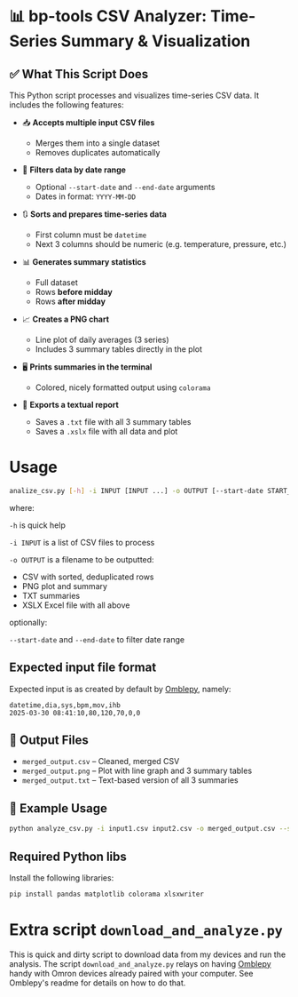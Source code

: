 # 📊  bp-tools CSV Analyzer: Time-Series Summary & Visualization

## ✅ What This Script Does

This Python script processes and visualizes time-series CSV data. It includes the following features:

- 📥 **Accepts multiple input CSV files**
  - Merges them into a single dataset
  - Removes duplicates automatically

- 📅 **Filters data by date range**
  - Optional `--start-date` and `--end-date` arguments
  - Dates in format: `YYYY-MM-DD`

- 🔃 **Sorts and prepares time-series data**
  - First column must be `datetime`
  - Next 3 columns should be numeric (e.g. temperature, pressure, etc.)

- 📊 **Generates summary statistics**
  - Full dataset
  - Rows **before midday**
  - Rows **after midday**

- 📈 **Creates a PNG chart**
  - Line plot of daily averages (3 series)
  - Includes 3 summary tables directly in the plot

- 🖥️ **Prints summaries in the terminal**
  - Colored, nicely formatted output using `colorama`

- 📄 **Exports a textual report**
  - Saves a `.txt` file with all 3 summary tables
  - Saves a `.xslx` file with all data and plot


# Usage
```bash
analize_csv.py [-h] -i INPUT [INPUT ...] -o OUTPUT [--start-date START_DATE] [--end-date END_DATE]
```
where:

`-h` is quick help

`-i INPUT` is a list of CSV files to process

`-o OUTPUT` is a filename to be outputted:
- CSV with sorted, deduplicated rows 
- PNG plot and summary
- TXT summaries
- XSLX Excel file with all above

optionally:

`--start-date` and `--end-date` to filter date range

## Expected input file format
Expected input is as created by default by [Omblepy](https://github.com/userx14/omblepy), namely:
```csv
datetime,dia,sys,bpm,mov,ihb
2025-03-30 08:41:10,80,120,70,0,0
```

## 🧩 Output Files

- `merged_output.csv` – Cleaned, merged CSV
- `merged_output.png` – Plot with line graph and 3 summary tables
- `merged_output.txt` – Text-based version of all 3 summaries


## 🚀 Example Usage

```bash
python analyze_csv.py -i input1.csv input2.csv -o merged_output.csv --start-date 2024-01-01 --end-date 2024-12-31
```

## Required Python libs
Install the following libraries:
```bash
pip install pandas matplotlib colorama xlsxwriter
```

# Extra script `download_and_analyze.py`
This is quick and dirty script to download data from my devices and run the analysis.
The script `download_and_analyze.py` relays on having [Omblepy](https://github.com/userx14/omblepy) handy with Omron devices already paired with your computer. See Omblepy's readme for details on how to do that.







